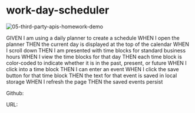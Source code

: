 # work-day-scheduler
![05-third-party-apis-homework-demo](https://user-images.githubusercontent.com/78656766/112772502-e4396880-8fcc-11eb-99bd-6215f11727d1.gif)

GIVEN I am using a daily planner to create a schedule
WHEN I open the planner
THEN the current day is displayed at the top of the calendar
WHEN I scroll down
THEN I am presented with time blocks for standard business hours
WHEN I view the time blocks for that day
THEN each time block is color-coded to indicate whether it is in the past, present, or future
WHEN I click into a time block
THEN I can enter an event
WHEN I click the save button for that time block
THEN the text for that event is saved in local storage
WHEN I refresh the page
THEN the saved events persist

Github:

URL:
